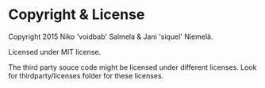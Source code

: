 # Copyright & License

Copyright 2015 Niko 'voidbab' Salmela & Jani 'siquel' Niemelä.

Licensed under MIT license.

The third party souce code might be licensed under different licenses. Look for thirdparty/licenses folder for these licenses.
